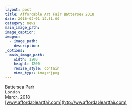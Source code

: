 ```yaml
---
layout: post
title: Affordable Art Fair Battersea 2018
date: 2018-03-01 15:21:00
category: news
main_image_path:
image_caption:
images:
  - image_path:
    description:
_options:
  main_image_path:
    width: 1200
    height: 1200
    resize_style: contain
    mime_type: image/jpeg
---
```



Battersea Park<br>London<br>March, 2018<br>[www.affordableartfair.com](http://ww.affordableartfair.com)